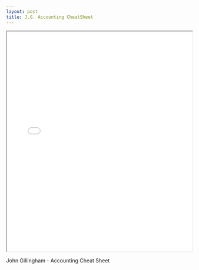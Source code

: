 ```yaml
---
layout: post
title: J.G. Accounting CheatSheet
---
```



<div class="pdf-container">
    <iframe src="/assets/misc/2015-4-26_Accounting_Cheat_Sheet_John_Gillingham_all_rights_reserved_posted_4-27-2015.pdf#zoom=FitH" height="600" width="100%" allowFullScreen="true">
    </iframe>
</div>

John Gillingham - Accounting Cheat Sheet